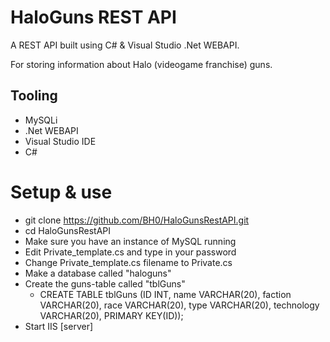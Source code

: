 # HaloGuns REST API 

A REST API built using C# & Visual Studio .Net WEBAPI. 

For storing information about Halo (videogame franchise) guns.  

## Tooling 
* MySQLi 
* .Net WEBAPI 
* Visual Studio IDE 
* C# 

# Setup & use 
* git clone https://github.com/BH0/HaloGunsRestAPI.git 
* cd HaloGunsRestAPI 
* Make sure you have an instance of MySQL running 
* Edit Private_template.cs and type in your password 
* Change Private_template.cs filename to Private.cs 
* Make a database called "haloguns" 
* Create the guns-table called "tblGuns" 
  * CREATE TABLE tblGuns (ID INT, name VARCHAR(20), faction VARCHAR(20), race VARCHAR(20), type VARCHAR(20), technology VARCHAR(20), PRIMARY KEY(ID));   
* Start IIS [server] 

  
